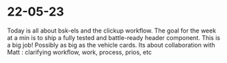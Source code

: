 # 22-05-23

Today is all about bsk-els and the clickup workflow. The goal for the week at a min is to ship a fully tested and battle-ready header component. This is a big job! Possibly as big as the vehicle cards.
Its about collaboration with Matt : clarifying workflow, work, process, prios, etc

